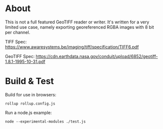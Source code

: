 
# About

This is not a full featured GeoTIFF reader or writer.
It's written for a very limited use case, namely exporting georeferenced RGBA images with 8 bit per channel.

TIFF Spec: https://www.awaresystems.be/imaging/tiff/specification/TIFF6.pdf

GeoTIFF Spec: https://cdn.earthdata.nasa.gov/conduit/upload/6852/geotiff-1.8.1-1995-10-31.pdf


# Build & Test

Build for use in browsers:

```
rollup rollup.config.js
```

Run a node.js example:

```
node --experimental-modules ./test.js
```


